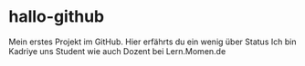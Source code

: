 # hallo-github
Mein erstes Projekt im GitHub. Hier erfährts du ein wenig über Status
Ich bin Kadriye uns Student wie auch Dozent bei Lern.Momen.de

